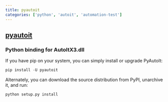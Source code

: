 ```yaml
---
title: pyautoit
categories: ['python', 'autoit', 'automation-test']
---
```

## [pyautoit](https://github.com/jacexh/pyautoit)

### Python binding for AutoItX3.dll


If you have pip on your system, you can simply install or upgrade PyAutoIt:

```python
pip install -U pyautoit
```

Alternately, you can download the source distribution from PyPI, unarchive it, and run:

```python
python setup.py install
```
